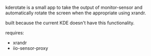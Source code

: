 kderotate is a small app to take the output of monitor-sensor and automatically rotate the screen when the appropriate using xrandr.  

built because the current KDE doesn't have this functionality.

requires:

* xrandr
* iio-sensor-proxy

